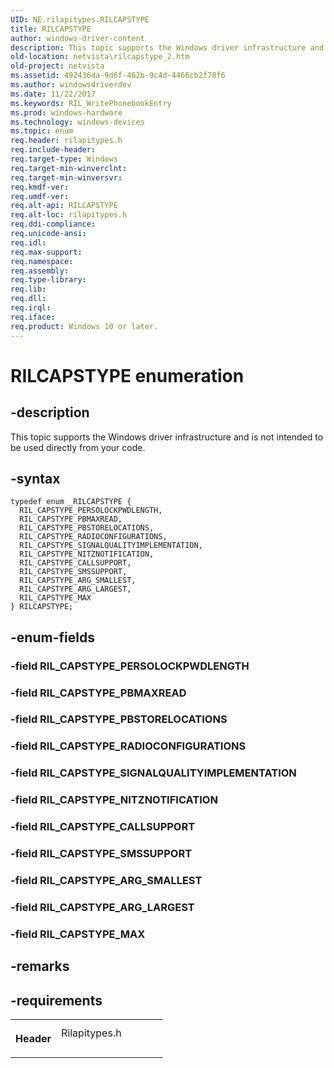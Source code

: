 ```yaml
---
UID: NE.rilapitypes.RILCAPSTYPE
title: RILCAPSTYPE
author: windows-driver-content
description: This topic supports the Windows driver infrastructure and is not intended to be used directly from your code.
old-location: netvista\rilcapstype_2.htm
old-project: netvista
ms.assetid: 492436da-9d6f-462b-9c4d-4466cb2f78f6
ms.author: windowsdriverdev
ms.date: 11/22/2017
ms.keywords: RIL_WritePhonebookEntry
ms.prod: windows-hardware
ms.technology: windows-devices
ms.topic: enum
req.header: rilapitypes.h
req.include-header: 
req.target-type: Windows
req.target-min-winverclnt: 
req.target-min-winversvr: 
req.kmdf-ver: 
req.umdf-ver: 
req.alt-api: RILCAPSTYPE
req.alt-loc: rilapitypes.h
req.ddi-compliance: 
req.unicode-ansi: 
req.idl: 
req.max-support: 
req.namespace: 
req.assembly: 
req.type-library: 
req.lib: 
req.dll: 
req.irql: 
req.iface: 
req.product: Windows 10 or later.
---
```


# RILCAPSTYPE enumeration



## -description
<p>This topic supports the Windows driver infrastructure and is not intended to be used directly from your code. </p>


## -syntax

````
typedef enum _RILCAPSTYPE { 
  RIL_CAPSTYPE_PERSOLOCKPWDLENGTH,
  RIL_CAPSTYPE_PBMAXREAD,
  RIL_CAPSTYPE_PBSTORELOCATIONS,
  RIL_CAPSTYPE_RADIOCONFIGURATIONS,
  RIL_CAPSTYPE_SIGNALQUALITYIMPLEMENTATION,
  RIL_CAPSTYPE_NITZNOTIFICATION,
  RIL_CAPSTYPE_CALLSUPPORT,
  RIL_CAPSTYPE_SMSSUPPORT,
  RIL_CAPSTYPE_ARG_SMALLEST,
  RIL_CAPSTYPE_ARG_LARGEST,
  RIL_CAPSTYPE_MAX
} RILCAPSTYPE;
````


## -enum-fields
<dl>

### -field <a id="RIL_CAPSTYPE_PERSOLOCKPWDLENGTH"></a><a id="ril_capstype_persolockpwdlength"></a><b>RIL_CAPSTYPE_PERSOLOCKPWDLENGTH</b>

<dd></dd>

### -field <a id="RIL_CAPSTYPE_PBMAXREAD"></a><a id="ril_capstype_pbmaxread"></a><b>RIL_CAPSTYPE_PBMAXREAD</b>

<dd></dd>

### -field <a id="RIL_CAPSTYPE_PBSTORELOCATIONS"></a><a id="ril_capstype_pbstorelocations"></a><b>RIL_CAPSTYPE_PBSTORELOCATIONS</b>

<dd></dd>

### -field <a id="RIL_CAPSTYPE_RADIOCONFIGURATIONS"></a><a id="ril_capstype_radioconfigurations"></a><b>RIL_CAPSTYPE_RADIOCONFIGURATIONS</b>

<dd></dd>

### -field <a id="RIL_CAPSTYPE_SIGNALQUALITYIMPLEMENTATION"></a><a id="ril_capstype_signalqualityimplementation"></a><b>RIL_CAPSTYPE_SIGNALQUALITYIMPLEMENTATION</b>

<dd></dd>

### -field <a id="RIL_CAPSTYPE_NITZNOTIFICATION"></a><a id="ril_capstype_nitznotification"></a><b>RIL_CAPSTYPE_NITZNOTIFICATION</b>

<dd></dd>

### -field <a id="RIL_CAPSTYPE_CALLSUPPORT"></a><a id="ril_capstype_callsupport"></a><b>RIL_CAPSTYPE_CALLSUPPORT</b>

<dd></dd>

### -field <a id="RIL_CAPSTYPE_SMSSUPPORT"></a><a id="ril_capstype_smssupport"></a><b>RIL_CAPSTYPE_SMSSUPPORT</b>

<dd></dd>

### -field <a id="RIL_CAPSTYPE_ARG_SMALLEST"></a><a id="ril_capstype_arg_smallest"></a><b>RIL_CAPSTYPE_ARG_SMALLEST</b>

<dd></dd>

### -field <a id="RIL_CAPSTYPE_ARG_LARGEST"></a><a id="ril_capstype_arg_largest"></a><b>RIL_CAPSTYPE_ARG_LARGEST</b>

<dd></dd>

### -field <a id="RIL_CAPSTYPE_MAX"></a><a id="ril_capstype_max"></a><b>RIL_CAPSTYPE_MAX</b>

<dd></dd>
</dl>

## -remarks


## -requirements
<table>
<tr>
<th width="30%">
<p>Header</p>
</th>
<td width="70%">
<dl>
<dt>Rilapitypes.h</dt>
</dl>
</td>
</tr>
</table>